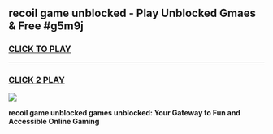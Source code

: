 
## recoil game unblocked - Play Unblocked Gmaes & Free #g5m9j
<h3>
<a href="https://premium.freeplayer.one?title=recoil_game_unblocked&ref=03M">CLICK TO PLAY</a></h3>
<hr>

<h3>
<a href="https://premium.freeplayer.one?title=recoil_game_unblocked&ref=03M">CLICK 2 PLAY</a>
  
</h3>

<a href="https://premium.freeplayer.one?title=recoil_game_unblocked&ref=03M"><img src="https://clearcache.store/games.png"></a>


**recoil game unblocked games unblocked: Your Gateway to Fun and Accessible Online Gaming**
